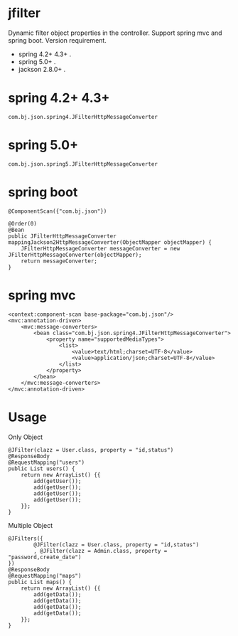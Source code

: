 # jfilter
Dynamic filter object properties in the controller.
Support spring mvc and spring boot.
Version requirement.
- spring 4.2+ 4.3+ .
- spring 5.0+ .
- jackson 2.8.0+ .

# spring 4.2+ 4.3+
```
com.bj.json.spring4.JFilterHttpMessageConverter
```
# spring 5.0+
```
com.bj.json.spring5.JFilterHttpMessageConverter
```

# spring boot
```
@ComponentScan({"com.bj.json"})
```
```
@Order(0)
@Bean
public JFilterHttpMessageConverter mappingJackson2HttpMessageConverter(ObjectMapper objectMapper) {
    JFilterHttpMessageConverter messageConverter = new JFilterHttpMessageConverter(objectMapper);
    return messageConverter;
}
```

# spring mvc
```
<context:component-scan base-package="com.bj.json"/>
<mvc:annotation-driven>
    <mvc:message-converters>
        <bean class="com.bj.json.spring4.JFilterHttpMessageConverter">
            <property name="supportedMediaTypes">
                <list>
                    <value>text/html;charset=UTF-8</value>
                    <value>application/json;charset=UTF-8</value>
                </list>
            </property>
        </bean>
    </mvc:message-converters>
</mvc:annotation-driven>
```
# Usage
Only Object
```
@JFilter(clazz = User.class, property = "id,status")
@ResponseBody
@RequestMapping("users")
public List users() {
    return new ArrayList() {{
        add(getUser());
        add(getUser());
        add(getUser());
        add(getUser());
    }};
}
```
Multiple Object

```
@JFilters({
        @JFilter(clazz = User.class, property = "id,status")
        , @JFilter(clazz = Admin.class, property = "password,create_date")
})
@ResponseBody
@RequestMapping("maps")
public List maps() {
    return new ArrayList() {{
        add(getData());
        add(getData());
        add(getData());
        add(getData());
    }};
}
```


